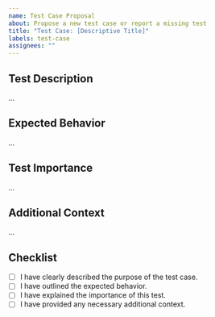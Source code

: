 ```yaml
---
name: Test Case Proposal
about: Propose a new test case or report a missing test
title: "Test Case: [Descriptive Title]"
labels: test-case
assignees: ""
---
```


## Test Description

<!-- A clear and concise description of what the test should cover. -->

...

## Expected Behavior

<!-- What behavior should be verified by this test? -->

...

## Test Importance

<!-- Why is this test important? -->

...

## Additional Context

<!-- Any additional information or context about the proposed test. -->

...

## Checklist

- [ ] I have clearly described the purpose of the test case.
- [ ] I have outlined the expected behavior.
- [ ] I have explained the importance of this test.
- [ ] I have provided any necessary additional context.
